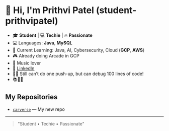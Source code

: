 # 👋 Hi, I'm Prithvi Patel (student-prithvipatel)

- 🎓 **Student** | 💻 **Techie** | 🔥 **Passionate**
- 💻 Languages: **Java**, **MySQL**
- 🚀 Current Learning: Java, AI, Cybersecurity, Cloud (**GCP**, **AWS**)
- 🎮 Already doing Arcade in GCP
- 🎼 Music lover
- 🔗 [LinkedIn](https://www.linkedin.com/in/prithvi-patel-925070353)
- 🏋️‍♂️ Still can’t do one push-up, but can debug 100 lines of code!  
- 📚🤖🔥

## My Repositories

- [`carverse`](https://github.com/student-prithvipatel/carver) — My new repo

---

> "Student • Techie • Passionate"

